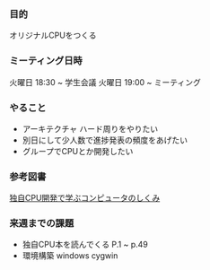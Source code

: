 ### 目的
オリジナルCPUをつくる

### ミーティング日時
火曜日 18:30 ~ 学生会議
火曜日 19:00 ~ ミーティング

### やること
* アーキテクチャ ハード周りをやりたい
* 別日にして少人数で進捗発表の頻度をあげたい
* グループでCPUとか開発したい

### 参考図書
[独自CPU開発で学ぶコンピュータのしくみ](https://www.amazon.co.jp/%E7%8B%AC%E8%87%AACPU%E9%96%8B%E7%99%BA%E3%81%A7%E5%AD%A6%E3%81%B6%E3%82%B3%E3%83%B3%E3%83%94%E3%83%A5%E3%83%BC%E3%82%BF%E3%81%AE%E3%81%97%E3%81%8F%E3%81%BF-%E4%BC%8A%E8%97%A4-%E5%89%9B%E6%B5%A9/dp/4798045365/ref=sr_1_2?s=books&ie=UTF8&qid=1477054157&sr=1-2&keywords=CPU)

### 来週までの課題
* 独自CPU本を読んでくる P.1 ~ p.49
* 環境構築 windows cygwin
